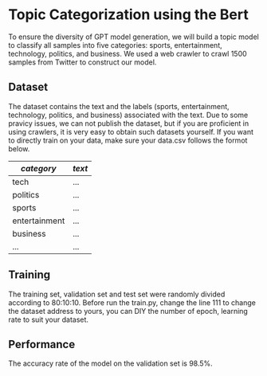 # Topic Categorization using the Bert 
To ensure the diversity of GPT model generation, we will build a topic model to classify all samples into five categories: sports, entertainment, technology, politics, and business. We used a web crawler to crawl 1500 samples from Twitter to construct our model.

## Dataset
The dataset contains the text and the labels (sports, entertainment, technology, politics, and business) associated with the text.
Due to some pravicy issues, we can not publish the dataset, but if you are proficient in using crawlers, it is very easy to obtain such datasets yourself. If you want to directly train on your data, make sure your data.csv follows the formot below.

      
| *category*     | *text*     | 
| -------- | -------- | 
| tech  |...| 
| politics |...| 
| sports  |...| 
|entertainment|...|
|business|...|
|...|...|

## Training
The training set, validation set and test set were randomly divided according to 80:10:10.
Before run the train.py, change the line 111 to change the dataset address to yours, you can DIY the number of epoch, learning rate to suit your dataset.

## Performance
The accuracy rate of the model on the validation set is 98.5%.
